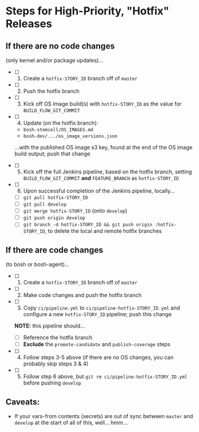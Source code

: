 # Steps for High-Priority, "Hotfix" Releases

## If there are no code changes

(only kernel and/or package updates)...

- [ ] 1. Create a `hotfix-STORY_ID` branch off of `master`
- [ ] 2. Push the hotfix branch
- [ ] 3. Kick off OS Image build(s) with `hotfix-STORY_ID` as the
  value for `BUILD_FLOW_GIT_COMMIT`
- [ ] 4. Update (on the hotfix branch):
  - `bosh-stemcell/OS_IMAGES.md`
  - `bosh-dev/.../os_image_versions.json`

  ...with the published OS image s3 key, found at the end of the
  OS image build output; push that change
- [ ] 5. Kick off the full Jenkins pipeline, based on the hotfix branch, setting
  `BUILD_FLOW_GIT_COMMIT` **and** `FEATURE_BRANCH` as `hotfix-STORY_ID`
- [ ] 6. Upon successful completion of the Jenkins pipeline, locally...
  - [ ] `git pull hotfix-STORY_ID`
  - [ ] `git pull develop`
  - [ ] `git merge hotfix-STORY_ID` (onto `develop`)
  - [ ] `git push origin develop`
  - [ ] `git branch -d hotfix-STORY_ID && git push origin :hotfix-STORY_ID`,
    to delete the local and remote hotfix branches

## If there are code changes

(to bosh or bosh-agent)...

- [ ] 1. Create a `hotfix-STORY_ID` branch off of `master`
- [ ] 2. Make code changes and push the hotfix branch
- [ ] 3. Copy `ci/pipeline.yml` to `ci/pipeline-hotfix-STORY_ID.yml` and
  configure a new `hotfix-STORY_ID` pipeline; push this change

  **NOTE:** this pipeline should...
  - [ ] Reference the hotfix branch
  - [ ] **Exclude** the `promote-candidate` and `publish-coverage` steps
- [ ] 4. Follow steps 3-5 above (if there are no OS changes, you can probably
  skip steps 3 & 4)
- [ ] 5. Follow step 6 above, but `git rm ci/pipeline-hotfix-STORY_ID.yml` before
  pushing `develop`

## Caveats:

- If your vars-from contents (secrets) are out of sync between `master` and
  `develop` at the start of all of this, well... hmm...
